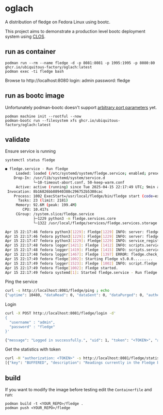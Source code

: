# oglach

A distribution of fledge on Fedora Linux using bootc.

This project aims to demonstrate a production level bootc deployment system using [CLOS](https://clos.mehal.tech).   

## run as container 
```
podman run --rm --name fledge -d -p 8081:8081 -p 1995:1995 -p 8080:80 ghcr.io/ubiquitous-factory/oglach:latest
podman exec -ti fledge bash
```

Browse to http://localhost:8080
login: admin 
password: fledge

## run as bootc image

Unfortunately podman-bootc doesn't support [arbitrary port parameters](https://github.com/containers/podman-bootc/issues/6) yet.
```
podman machine init --rootful --now
podman-bootc run --filesystem xfs ghcr.io/ubiquitous-factory/oglach:latest
```

## validate 

Ensure service is running

```bash
systemctl status fledge

● fledge.service - Run fledge
     Loaded: loaded (/etc/systemd/system/fledge.service; enabled; preset: disabled)
    Drop-In: /usr/lib/systemd/system/service.d
             └─10-timeout-abort.conf, 50-keep-warm.conf
     Active: active (running) since Tue 2025-04-15 22:17:49 UTC; 9min ago
 Invocation: 8b16826bb88940388c296752b5308cac
    Process: 1002 ExecStart=/usr/local/fledge/bin/fledge start (code=exited, status=0/SUCCESS)
      Tasks: 23 (limit: 2181)
     Memory: 92.6M (peak: 199.4M)
        CPU: 10.417s
     CGroup: /system.slice/fledge.service
             ├─1229 python3 -m fledge.services.core
             └─1322 /usr/local/fledge/services/fledge.services.storage --address=0.0.0.0 --port=35057

Apr 15 22:17:46 fedora python3[1229]: Fledge[1229] INFO: server: fledge.services.core.server: PID [1229] written in [/etc/fledge/data/var/run/fledge.core.pid]
Apr 15 22:17:46 fedora python3[1229]: Fledge[1229] INFO: server: fledge.services.core.server: REST API Server started on http://0.0.0.0:8081
Apr 15 22:17:47 fedora python3[1229]: Fledge[1229] INFO: service_registry: fledge.services.core.service_registry.service_registry: Registered service instance id=5b65b957-8384-4fe3-aae5-692>
Apr 15 22:17:48 fedora logger[1421]: Fledge [1412] INFO: scripts.services.storage: Fledge storage microservice found in FLEDGE_ROOT location: /usr/local/fledge
Apr 15 22:17:48 fedora logger[1419]: Fledge [1415] INFO: scripts.services.storage: Fledge storage microservice found in FLEDGE_ROOT location: /usr/local/fledge
Apr 15 22:17:48 fedora logger[1467]: Fledge [1397] ERROR: fledge.check_certs: Certificate /etc/fledge/data/etc/certs/*.cert will expire in less than a day
Apr 15 22:17:49 fedora fledge[1002]: Starting Fledge v3.0.0.........
Apr 15 22:17:49 fedora logger[1523]: Fledge [1002] INFO: script.fledge: Fledge started.
Apr 15 22:17:49 fedora fledge[1002]: Fledge started.
Apr 15 22:17:49 fedora systemd[1]: Started fledge.service - Run fledge.

```

Ping the service

```bash
curl -s http://localhost:8081/fledge/ping ; echo
{"uptime": 10480, "dataRead": 0, "dataSent": 0, "dataPurged": 0, "authenticationOptional": true, "serviceName": "Fledge", "hostName": "fledge", "ipAddresses": ["x.x.x.x", "x:x:x:x:x:x:x:x"], "health": "green", "safeMode": false}
```

Login 
```bash
curl -X POST http://localhost:8081/fledge/login -d'
{
  "username" : "admin",
  "password" : "fledge"
}'

{"message": "Logged in successfully.", "uid": 1, "token": "<TOKEN>", "admin": true}
```

Get the statistics with token

```bash
curl -H "authorization: <TOKEN>" -s http://localhost:8081/fledge/statistics ; echo
[{"key": "BUFFERED", "description": "Readings currently in the Fledge buffer", "value": 0}, {"key": "DISCARDED", "description": "Readings discarded by the South Service before being  placed in the buffer. This may be due to an error in the readings themselves.", "value": 0}, {"key": "PURGED", "description": "Readings removed from the buffer by the purge process", "value": 0}, {"key": "READINGS", "description": "Readings received by Fledge", "value": 0}, {"key": "UNSENT", "description": "Readings filtered out in the send process", "value": 0}, {"key": "UNSNPURGED", "description": "Readings that were purged from the buffer before being sent", "value": 0}]
```



## build 

If you want to modify the image before testing edit the `Containerfile` and run:

```
podman build -t <YOUR_REPO>/fledge .
podman push <YOUR_REPO>/fledge
```
